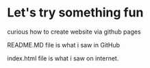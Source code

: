 # Let's try something fun
curious how to create website via github pages

README.MD file is what i saw in GitHub

index.html file is what i saw on internet.
